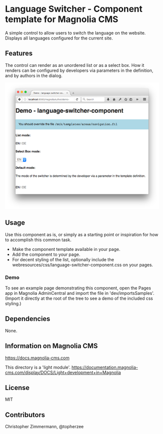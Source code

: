 # Language Switcher - Component template for Magnolia CMS #

A simple control to allow users to switch the language on the website. Displays all languages configured for the current site.

## Features ##
The control can render as an unordered list or as a select box.
How it renders can be configured by developers via parameters in the definition, and by authors in the dialog.

![Demo page with component](README-screenshot-language-switcher.png)

## Usage ##
Use this component as is, or simply as a starting point or inspiration for how to accomplish this common task.

* Make the component template available in your page.
* Add the component to your page.
* For decent styling of the list, optionally include the webresources/css/language-switcher-component.css on your pages.

### Demo ###
To see an example page demonstrating this component, open the Pages app in Magnolia AdminCentral and import the file in 'dev/importsSamples'. (Import it directly at the root of the tree to see a demo of the included css styling.)

## Dependencies ##
None.

## Information on Magnolia CMS
https://docs.magnolia-cms.com

This directory is a 'light module'.
https://documentation.magnolia-cms.com/display/DOCS/Light+development+in+Magnolia

## License

MIT

## Contributors

Christopher Zimmermann, @topherzee
